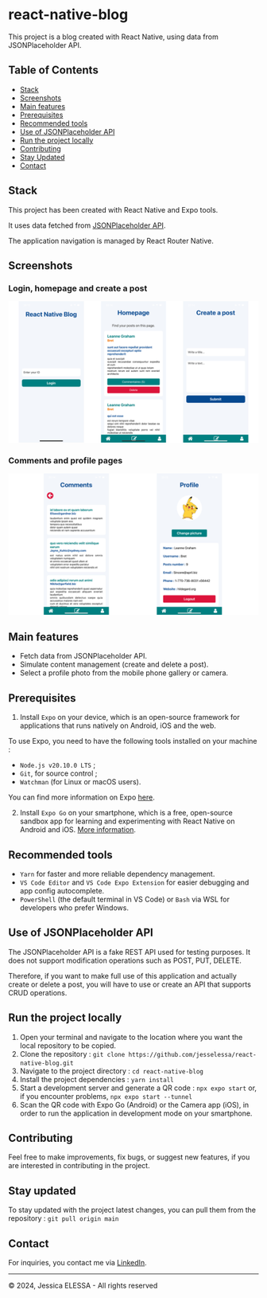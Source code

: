 # react-native-blog

This project is a blog created with React Native, using data from JSONPlaceholder API.

## Table of Contents

- [Stack](#stack)
- [Screenshots](#screenshots)
- [Main features](#main-features)
- [Prerequisites](#prerequisites)
- [Recommended tools](#recommended-tools)
- [Use of JSONPlaceholder API](#use-of-jsonplaceholder-api)
- [Run the project locally](#run-the-project-locally)
- [Contributing](#contributing)
- [Stay Updated](#stay-updated)
- [Contact](#contact)

## Stack

This project has been created with React Native and Expo tools.

It uses data fetched from [JSONPlaceholder API](https://jsonplaceholder.typicode.com/).

The application navigation is managed by React Router Native.

## Screenshots

### Login, homepage and create a post

![Screenshot1](./assets/screenshots/screenshot1.png)

### Comments and profile pages

![Screenshot2](./assets/screenshots/screenshot2.png)

## Main features

- Fetch data from JSONPlaceholder API.
- Simulate content management (create and delete a post).
- Select a profile photo from the mobile phone gallery or camera.

## Prerequisites

1. Install `Expo` on your device, which is an open-source framework for applications that runs natively on Android, iOS and the web.

To use Expo, you need to have the following tools installed on your machine :

- `Node.js v20.10.0 LTS` ;
- `Git`, for source control ;
- `Watchman` (for Linux or macOS users).

You can find more information on Expo [here](https://docs.expo.dev/get-started/installation/).

2. Install `Expo Go` on your smartphone, which is a free, open-source sandbox app for learning and experimenting with React Native on Android and iOS. [More information](https://docs.expo.dev/get-started/expo-go/).

## Recommended tools

- `Yarn` for faster and more reliable dependency management.
- `VS Code Editor` and `VS Code Expo Extension` for easier debugging and app config autocomplete.
- `PowerShell` (the default terminal in VS Code) or `Bash` via WSL for developers who prefer Windows.

## Use of JSONPlaceholder API

The JSONPlaceholder API is a fake REST API used for testing purposes. It does not support modification operations such as POST, PUT, DELETE.

Therefore, if you want to make full use of this application and actually create or delete a post, you will have to use or create an API that supports CRUD operations.

## Run the project locally

1. Open your terminal and navigate to the location where you want the local repository to be copied.
2. Clone the repository : `git clone https://github.com/jesselessa/react-native-blog.git`
3. Navigate to the project directory : `cd react-native-blog`
4. Install the project dependencies : `yarn install`
5. Start a development server and generate a QR code : `npx expo start` or, if you encounter problems, `npx expo start --tunnel`
6. Scan the QR code with Expo Go (Android) or the Camera app (iOS), in order to run the application in development mode on your smartphone.

## Contributing

Feel free to make improvements, fix bugs, or suggest new features, if you are interested in contributing in the project.

## Stay updated

To stay updated with the project latest changes, you can pull them from the repository : `git pull origin main`

## Contact

For inquiries, you contact me via [LinkedIn](https://www.linkedin.com/in/jessica-elessa/).

---

&copy; 2024, Jessica ELESSA - All rights reserved
